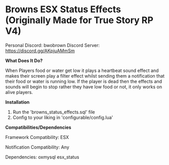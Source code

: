 # Browns ESX Status Effects (Originally Made for True Story RP V4)

Personal Discord: bwobrown
Discord Server: https://discord.gg/AKpjuAMmSm

**What Does It Do?**

When Players food or water get low it plays a heartbeat sound effect and makes their screen play a filter effect
whilst sending them a notification that their food or water is running low. If the player is dead then the effects and
sounds will begin to stop rather they have low food or not, it only works on alive players.


**Installation**

1. Run the 'browns_status_effects.sql' file 
2. Config to your liking in 'configurable/config.lua'

**Compatibilities/Dependencies**

Framework Compatibility: ESX

Notification Compatibility: Any

Dependencies:
oxmysql
esx_status